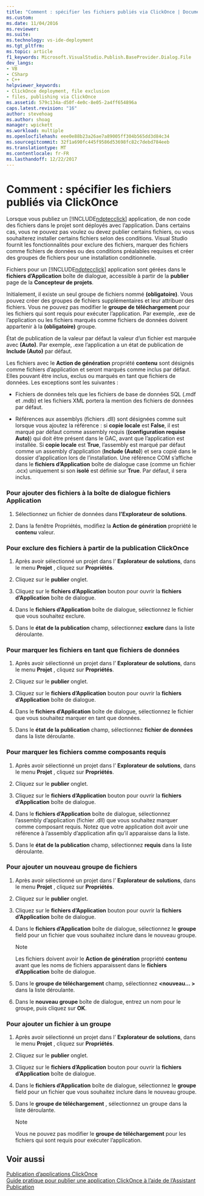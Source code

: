 ```yaml
---
title: "Comment : spécifier les fichiers publiés via ClickOnce | Documents Microsoft"
ms.custom: 
ms.date: 11/04/2016
ms.reviewer: 
ms.suite: 
ms.technology: vs-ide-deployment
ms.tgt_pltfrm: 
ms.topic: article
f1_keywords: Microsoft.VisualStudio.Publish.BaseProvider.Dialog.File
dev_langs:
- VB
- CSharp
- C++
helpviewer_keywords:
- ClickOnce deployment, file exclusion
- files, publishing via ClickOnce
ms.assetid: 579c134a-d50f-4e0c-8e05-2a4ff654896a
caps.latest.revision: "16"
author: stevehoag
ms.author: shoag
manager: wpickett
ms.workload: multiple
ms.openlocfilehash: eee0e88b23a26ae7a89005ff304b565dd3d84c34
ms.sourcegitcommit: 32f1a690fc445f9586d53698fc82c7debd784eeb
ms.translationtype: MT
ms.contentlocale: fr-FR
ms.lasthandoff: 12/22/2017
---
```

# <a name="how-to-specify-which-files-are-published-by-clickonce"></a>Comment : spécifier les fichiers publiés via ClickOnce
Lorsque vous publiez un [!INCLUDE[ndptecclick](../deployment/includes/ndptecclick_md.md)] application, de non code des fichiers dans le projet sont déployés avec l’application. Dans certains cas, vous ne pouvez pas voulez ou devez publier certains fichiers, ou vous souhaiterez installer certains fichiers selon des conditions. Visual Studio fournit les fonctionnalités pour exclure des fichiers, marquer des fichiers comme fichiers de données ou des conditions préalables requises et créer des groupes de fichiers pour une installation conditionnelle.  
  
 Fichiers pour un [!INCLUDE[ndptecclick](../deployment/includes/ndptecclick_md.md)] application sont gérées dans le **fichiers d’Application** boîte de dialogue, accessible à partir de la **publier** page de la **Concepteur de projets**.  
  
 Initialement, il existe un seul groupe de fichiers nommé **(obligatoire)**. Vous pouvez créer des groupes de fichiers supplémentaires et leur attribuer des fichiers. Vous ne pouvez pas modifier le **groupe de téléchargement** pour les fichiers qui sont requis pour exécuter l’application. Par exemple, .exe de l’application ou les fichiers marqués comme fichiers de données doivent appartenir à la **(obligatoire)** groupe.  
  
 État de publication de la valeur par défaut la valeur d’un fichier est marquée avec **(Auto)**. Par exemple, .exe l’application a un état de publication de **Include (Auto)** par défaut.  
  
 Les fichiers avec le **Action de génération** propriété **contenu** sont désignés comme fichiers d’application et seront marqués comme inclus par défaut. Elles pouvant être inclus, exclus ou marqués en tant que fichiers de données. Les exceptions sont les suivantes :  
  
-   Fichiers de données tels que les fichiers de base de données SQL (.mdf et .mdb) et les fichiers XML portera la mention des fichiers de données par défaut.  
  
-   Références aux assemblys (fichiers .dll) sont désignées comme suit lorsque vous ajoutez la référence : si **copie locale** est **False**, il est marqué par défaut comme assembly requis (**(configuration requise Auto)**) qui doit être présent dans le GAC, avant que l’application est installée. Si **copie locale** est **True**, l’assembly est marqué par défaut comme un assembly d’application (**Include (Auto)**) et sera copié dans le dossier d’application lors de l’installation. Une référence COM s’affiche dans le **fichiers d’Application** boîte de dialogue case (comme un fichier .ocx) uniquement si son **isolé** est définie sur **True**. Par défaut, il sera inclus.  
  
### <a name="to-add-files-to-the-application-files-dialog-box"></a>Pour ajouter des fichiers à la boîte de dialogue fichiers Application  
  
1.  Sélectionnez un fichier de données dans **l’Explorateur de solutions**.  
  
2.  Dans la fenêtre Propriétés, modifiez la **Action de génération** propriété le **contenu** valeur.  
  
### <a name="to-exclude-files-from-clickonce-publishing"></a>Pour exclure des fichiers à partir de la publication ClickOnce  
  
1.  Après avoir sélectionné un projet dans l’ **Explorateur de solutions**, dans le menu **Projet** , cliquez sur **Propriétés**.  
  
2.  Cliquez sur le **publier** onglet.  
  
3.  Cliquez sur le **fichiers d’Application** bouton pour ouvrir la **fichiers d’Application** boîte de dialogue.  
  
4.  Dans le **fichiers d’Application** boîte de dialogue, sélectionnez le fichier que vous souhaitez exclure.  
  
5.  Dans le **état de la publication** champ, sélectionnez **exclure** dans la liste déroulante.  
  
### <a name="to-mark-files-as-data-files"></a>Pour marquer les fichiers en tant que fichiers de données  
  
1.  Après avoir sélectionné un projet dans l’ **Explorateur de solutions**, dans le menu **Projet** , cliquez sur **Propriétés**.  
  
2.  Cliquez sur le **publier** onglet.  
  
3.  Cliquez sur le **fichiers d’Application** bouton pour ouvrir la **fichiers d’Application** boîte de dialogue.  
  
4.  Dans le **fichiers d’Application** boîte de dialogue, sélectionnez le fichier que vous souhaitez marquer en tant que données.  
  
5.  Dans le **état de la publication** champ, sélectionnez **fichier de données** dans la liste déroulante.  
  
### <a name="to-mark-files-as-prerequisites"></a>Pour marquer les fichiers comme composants requis  
  
1.  Après avoir sélectionné un projet dans l’ **Explorateur de solutions**, dans le menu **Projet** , cliquez sur **Propriétés**.  
  
2.  Cliquez sur le **publier** onglet.  
  
3.  Cliquez sur le **fichiers d’Application** bouton pour ouvrir la **fichiers d’Application** boîte de dialogue.  
  
4.  Dans le **fichiers d’Application** boîte de dialogue, sélectionnez l’assembly d’application (fichier .dll) que vous souhaitez marquer comme composant requis. Notez que votre application doit avoir une référence à l’assembly d’application afin qu’il apparaisse dans la liste.  
  
5.  Dans le **état de la publication** champ, sélectionnez **requis** dans la liste déroulante.  
  
### <a name="to-add-a-new-file-group"></a>Pour ajouter un nouveau groupe de fichiers  
  
1.  Après avoir sélectionné un projet dans l’ **Explorateur de solutions**, dans le menu **Projet** , cliquez sur **Propriétés**.  
  
2.  Cliquez sur le **publier** onglet.  
  
3.  Cliquez sur le **fichiers d’Application** bouton pour ouvrir la **fichiers d’Application** boîte de dialogue.  
  
4.  Dans le **fichiers d’Application** boîte de dialogue, sélectionnez le **groupe** field pour un fichier que vous souhaitez inclure dans le nouveau groupe.  
  
    > [!NOTE]
    >  Les fichiers doivent avoir le **Action de génération** propriété **contenu** avant que les noms de fichiers apparaissent dans le **fichiers d’Application** boîte de dialogue.  
  
5.  Dans le **groupe de téléchargement** champ, sélectionnez  **\<nouveau... >** dans la liste déroulante.  
  
6.  Dans le **nouveau groupe** boîte de dialogue, entrez un nom pour le groupe, puis cliquez sur **OK**.  
  
### <a name="to-add-a-file-to-a-group"></a>Pour ajouter un fichier à un groupe  
  
1.  Après avoir sélectionné un projet dans l’ **Explorateur de solutions**, dans le menu **Projet** , cliquez sur **Propriétés**.  
  
2.  Cliquez sur le **publier** onglet.  
  
3.  Cliquez sur le **fichiers d’Application** bouton pour ouvrir la **fichiers d’Application** boîte de dialogue.  
  
4.  Dans le **fichiers d’Application** boîte de dialogue, sélectionnez le **groupe** field pour un fichier que vous souhaitez inclure dans le nouveau groupe.  
  
5.  Dans le **groupe de téléchargement** , sélectionnez un groupe dans la liste déroulante.  
  
    > [!NOTE]
    >  Vous ne pouvez pas modifier le **groupe de téléchargement** pour les fichiers qui sont requis pour exécuter l’application.  
  
## <a name="see-also"></a>Voir aussi  
 [Publication d’applications ClickOnce](../deployment/publishing-clickonce-applications.md)   
 [Guide pratique pour publier une application ClickOnce à l’aide de l’Assistant Publication](../deployment/how-to-publish-a-clickonce-application-using-the-publish-wizard.md)